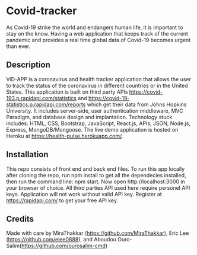 # Covid-tracker
As Covid-19 strike the world and endangers human life, it is important to stay on the know. Having a web application that keeps track of the current pandemic and provides a real time global data of Covid-19 becomes urgent than ever. 

## Description
ViD-APP is a coronavirus and health tracker application that allows the user to track the status of the coronavirus in different countries or in the United States. This application is built on third party APIs https://covid-193.p.rapidapi.com/statistics and https://covid-19-statistics.p.rapidapi.com/reports which get their data from Johns Hopkins University. It includes server-side, user authentication middleware, MVC Paradigm, and database design and implantation. Technology stuck includes: HTML, CSS, Bootstrap, JavaScript, React.js, APIs, JSON, Node.js, Express, MongoDB/Mongoose. The live demo application is hosted on Heroku at https://health-pulse.herokuapp.com/. 

## Installation
This repo consists of front end and back end files. To run this app locally after cloning the repo, run npm install to get all the dependecies installed, then run the command line: npm start. Now open http://localhost:3000 in your browser of choice. All third parties API used here require personel API keys. Application will not work without valid API key. Register at https://rapidapi.com/ to get your free API key.

## Credits

Made with care by MiraThakkar (https://github.com/MiraThakkar),  Eric Lee (https://github.com/elee0888), and Aboudou Ouro-Salim(https://github.com/ourosalim-cmd)
